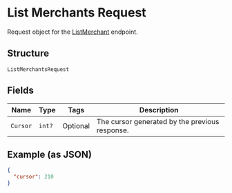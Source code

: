
# List Merchants Request

Request object for the [ListMerchant](/doc/api/merchants.md#list-merchants) endpoint.

## Structure

`ListMerchantsRequest`

## Fields

| Name | Type | Tags | Description |
|  --- | --- | --- | --- |
| `Cursor` | `int?` | Optional | The cursor generated by the previous response. |

## Example (as JSON)

```json
{
  "cursor": 210
}
```

